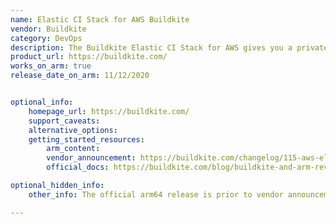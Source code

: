 ```yaml
---
name: Elastic CI Stack for AWS Buildkite
vendor: Buildkite
category: DevOps
description: The Buildkite Elastic CI Stack for AWS gives you a private, autoscaling Buildkite agent cluster. You can use the Buildkite Elastic CI Stack for AWS to parallelize large test suites across hundreds of nodes, run tests, app deployments, or AWS ops tasks.
product_url: https://buildkite.com/
works_on_arm: true
release_date_on_arm: 11/12/2020


optional_info:
    homepage_url: https://buildkite.com/
    support_caveats:
    alternative_options:
    getting_started_resources:
        arm_content: 
        vendor_announcement: https://buildkite.com/changelog/115-aws-elastic-stack-support-for-arm-instances-rocket
        official_docs: https://buildkite.com/blog/buildkite-and-arm-revisited

optional_hidden_info:
    other_info: The official arm64 release is prior to vendor announcement blog refer https://github.com/buildkite/elastic-ci-stack-for-aws/releases/tag/v5.1.0

---
```

